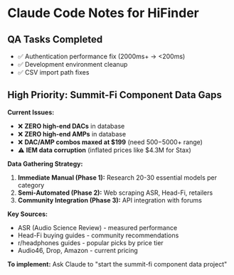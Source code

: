 # Claude Code Notes for HiFinder

## QA Tasks Completed
- ✅ Authentication performance fix (2000ms+ → <200ms)
- ✅ Development environment cleanup
- ✅ CSV import path fixes

## High Priority: Summit-Fi Component Data Gaps

**Current Issues:**
- ❌ **ZERO high-end DACs** in database
- ❌ **ZERO high-end AMPs** in database
- ❌ **DAC/AMP combos maxed at $199** (need $500-$5000+ range)
- ⚠️ **IEM data corruption** (inflated prices like $4.3M for Stax)

**Data Gathering Strategy:**
1. **Immediate Manual (Phase 1):** Research 20-30 essential models per category
2. **Semi-Automated (Phase 2):** Web scraping ASR, Head-Fi, retailers
3. **Community Integration (Phase 3):** API integration with forums

**Key Sources:**
- ASR (Audio Science Review) - measured performance
- Head-Fi buying guides - community recommendations
- r/headphones guides - popular picks by price tier
- Audio46, Drop, Amazon - current pricing

**To implement:** Ask Claude to "start the summit-fi component data project"